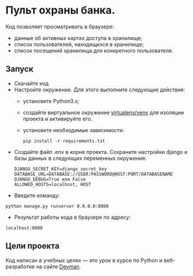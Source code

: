 # Пульт охраны банка.
Код позволяет просматривать в браузере:
- данные об активных картах доступа в хранилище;
- список пользователей, находящихся в хранилище;
- список посещений хранилища для конкретного пользователя.

## Запуск

- Скачайте код
- Настройте окружение. Для этого выполните следующие действия:
  - установите Python3.x;
  - создайте виртуальное окружение [virtualenv/venv](https://docs.python.org/3/library/venv.html) для изоляции проекта и активируйте его.
  - установите необходимые зависимости:

    ```
    pip install -r requirements.txt
    ```
- Создайте файл .env в корне проекта. Сохраните настройки django и базы данных в следующих переменных окружения:
  ```
  DJANGO_SECRET_KEY=django_secret_key
  DATABASE_URL=DATABASE://USER:PASSWORD@HOST:PORT/DATABASENAME
  DJANGO_DEBUG=True или False
  ALLOWED_HOSTS=localhost, HOST
  ```
- Введите команду:

```
python manage.py runserver 0.0.0.0:8000
```
- Результат работы кода в браузере по адресу:
```
localhost:8000
```
## Цели проекта
Код написан в учебных целях — это урок в курсе по Python и веб-разработке на сайте [Devman](https://dvmn.org).
